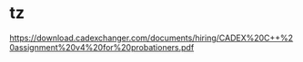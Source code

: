 # tz
https://download.cadexchanger.com/documents/hiring/CADEX%20C++%20assignment%20v4%20for%20probationers.pdf
